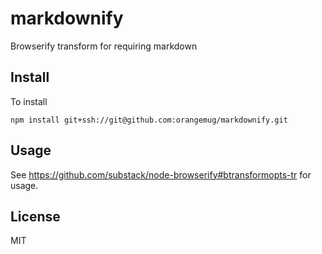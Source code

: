 # markdownify
Browserify transform for requiring markdown


## Install
To install

    npm install git+ssh://git@github.com:orangemug/markdownify.git


## Usage
See <https://github.com/substack/node-browserify#btransformopts-tr> for usage.


## License
MIT

